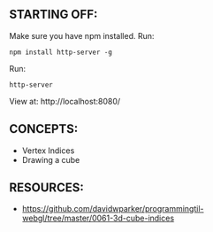 ## STARTING OFF:

Make sure you have npm installed.
Run:
```
npm install http-server -g
```

Run:
```
http-server
```

View at: http://localhost:8080/

## CONCEPTS:

* Vertex Indices
* Drawing a cube

## RESOURCES:

* https://github.com/davidwparker/programmingtil-webgl/tree/master/0061-3d-cube-indices
